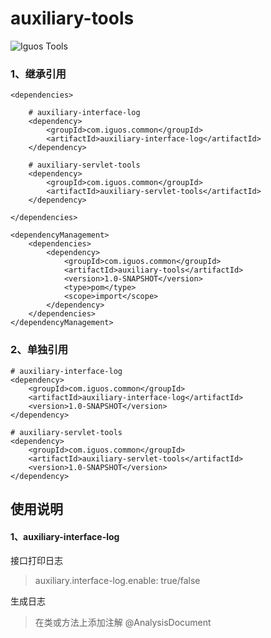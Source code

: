 # auxiliary-tools
![Iguos Tools](https://www.iguos.com/custom/icon.png)

### 1、继承引用
```
<dependencies>

    # auxiliary-interface-log
    <dependency>
        <groupId>com.iguos.common</groupId>
        <artifactId>auxiliary-interface-log</artifactId>
    </dependency>
    
    # auxiliary-servlet-tools
    <dependency>
        <groupId>com.iguos.common</groupId>
        <artifactId>auxiliary-servlet-tools</artifactId>
    </dependency>
    
</dependencies>

<dependencyManagement>
    <dependencies>
        <dependency>
            <groupId>com.iguos.common</groupId>
            <artifactId>auxiliary-tools</artifactId>
            <version>1.0-SNAPSHOT</version>
            <type>pom</type>
            <scope>import</scope>
        </dependency>
    </dependencies>
</dependencyManagement>
```
### 2、单独引用
```
# auxiliary-interface-log
<dependency>
    <groupId>com.iguos.common</groupId>
    <artifactId>auxiliary-interface-log</artifactId>
    <version>1.0-SNAPSHOT</version>
</dependency>

# auxiliary-servlet-tools
<dependency>
    <groupId>com.iguos.common</groupId>
    <artifactId>auxiliary-servlet-tools</artifactId>
    <version>1.0-SNAPSHOT</version>
</dependency>
```

## 使用说明
#### 1、auxiliary-interface-log 
接口打印日志
> auxiliary.interface-log.enable: true/false

生成日志
> 在类或方法上添加注解 @AnalysisDocument


